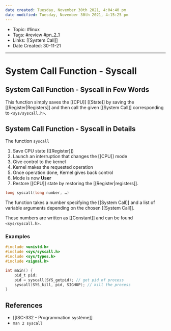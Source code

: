 ```yaml
---
date created: Tuesday, November 30th 2021, 4:04:40 pm
date modified: Tuesday, November 30th 2021, 4:15:25 pm
---
```


- Topic: #linux
- Tags: #review #pn_2_1
- Links: [[System Call]]
- Date Created: 30-11-21

---

# System Call Function - Syscall

## System Call Function - Syscall in Few Words

This function simply saves the [[CPU]] [[State]] by saving the [[Register|Registers]] and then call the given [[System Call]] corresponding to `<sys/syscall.h>`.

## System Call Function - Syscall in Details

The function `syscall`

1. Save CPU state ([[Register]])
2. Launch an interruption that changes the [[CPU]] mode
3. Give control to the kernel
4. Kernel makes the requested operation
5. Once operation done, Kernel gives back control
6. Mode is now **User**
7. Restore [[CPU]] state by restoring the [[Register|registers]].

```c
long syscall(long number, …)
```

The function takes a number specifying the [[System Call]] and a list of variable arguments depending on the chosen [[System Call]].

These numbers are written as [[Constant]] and can be found `<sys/syscall.h>`.

### Examples

```c
#include <unistd.h>
#include <sys/syscall.h>
#include <sys/types.h>
#include <signal.h>

int main() { 
	pid_t pid;
	pid = syscall(SYS_getpid); // get pid of process
	syscall(SYS_kill, pid, SIGHUP); // kill the process
}
```

## References

- [[ISC-332 - Programmation système]]
- `man 2 syscall`
